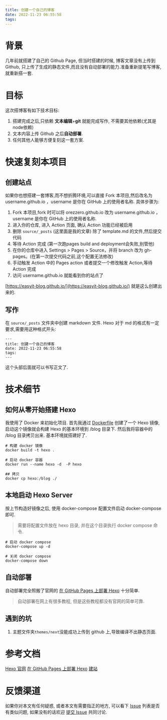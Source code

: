 ```yaml
---
title: 创建一个自己的博客
date: 2022-11-23 06:55:58
tags:
---
```


# 背景
几年前就搭建了自己的 Github Page, 但当时搭建的时候, 博客文章没有上传到 Github, 只上传了生成的静态文件,而且没有自动部署的能力.准备重新提笔写博客,就重新搭一套.

# 目标
这次搭博客有如下技术目标:
1. 搭建完成之后,只依赖 **文本编辑**+**git** 就能完成写作, 不需要其他依赖(尤其是node依赖)
2. 文本内容上传 Github 之后**自动部署**.
3. 任何其他人能够方便复刻这一套方案.


# 快速复刻本项目
## 创建站点
如果你也想搭建一套博客,而不想折腾环境,可以直接 Fork 本项目,然后改名为 username.github.io  ，username 是你在 GitHub 上的使用者名称.
具体步骤为:
1. Fork 本项目,fork 时可以将 orezzero.github.io 改为 username.github.io  ，username 是你在 GitHub 上的使用者名称.
2. 进入你的仓库, 进入 Action 页面, 确认 Action 功能已经被启用
3. 删除 `source/_posts` (这里面是我的文章) 除了 template.md 的文件,然后提交代码
4. 等待 Action 完成 (第一次跑pages build and deployment会失败,别管他)
5. 在你的仓库中进入 Settings > Pages > Source，并将 branch 改为 gh-pages。(在第一次提交代码之前,这个配置无法修改)
6. 手动触发 Action 中的 Pages action 或者提交一个修改触发 Action,等待 Action 完成
7. 访问 username.github.io 就能看到你的站点了

[https://easyit-blog.github.io/](https://easyit-blog.github.io/) 就是这么创建出来的.


## 写作
在 `source/_posts` 文件夹中创建 markdown 文件. Hexo 对于 md 的格式有一定要求,需要用这种格式开头:
```
---
title: 创建一个自己的博客
date: 2022-11-23 06:55:58
tags:
---
```

这个头部后面就可以书写正文了.


# 技术细节

## 如何从零开始搭建 Hexo
我使用了 Docker 来初始化项目. 首先我通过 [Dockerfile](https://github.com/OrezzerO/orezzero.github.io/blob/main/Dockerfile) 创建了一个 Hexo 镜像, 启动这个镜像就会构建 Hexo 的基本环境到 /blog 目录下. 然后我将容器中的 /blog 目录拷贝出来. 基本环境就搭建好了.
```shell
# 构建 docker 镜像
docker build -t hexo .
```

```shell
# 启动 docker 容器
docker run --name hexo -d  -P hexo
```

```shell
## 拷贝
docker cp hexo:/blog ./
```


## 本地启动 Hexo Server
按上节构造好镜像之后, 使用 docker-compose 配置文件启动 docker-compose 即可.

> 需要将配置文件放在 hexo 目录, 并在这个目录执行 docker compose 命令.


```shell
# 启动 docker compose
docker-compose up -d
```

```shell
# 关闭 docker compose
docker-compose down
```


## 自动部署
自动部署完全照搬了官网的 [在 GitHub Pages 上部署 Hexo](https://hexo.io/zh-cn/docs/github-pages) 十分简单.

> 自动部署在网上有很多教程, 但是这些教程都没有官网的简单可靠.

## 遇到的坑
1. 主题文件夹`themes/next`没能成功上传到 github 上,导致编译不出静态页面.


# 参考文档
[Hexo 官网](https://hexo.io/zh-cn/)
[在 GitHub Pages 上部署 Hexo](https://hexo.io/zh-cn/docs/github-pages)
[建站](https://hexo.io/zh-cn/docs/setup)


# 反馈渠道
如果你对本文有任何疑惑, 或者本文有需要指正的地方, 可以看下 [Issue](https://github.com/OrezzerO/orezzero.github.io/issues) 列表是否有类似问题, 如果没有的话欢迎 [提交 Issue](https://github.com/OrezzerO/orezzero.github.io/issues/new) 共同讨论.
